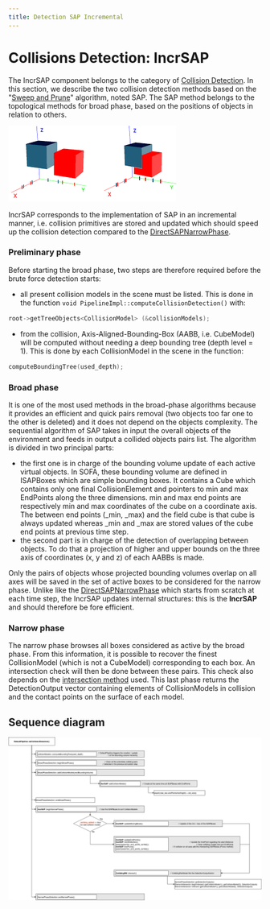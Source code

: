 ```yaml
---
title: Detection SAP Incremental
---
```


Collisions Detection: IncrSAP
=============================

The IncrSAP component belongs to the category of [Collision Detection](../../../../../simulation-principles/multi-model-representation/collision/#collision-detection). In this section, we describe the two collision detection methods based on the "[Sweep and Prune](https://en.wikipedia.org/wiki/Sweep_and_prune)" algorithm, noted SAP. The SAP method belongs to the topological methods for broad phase, based on the positions of objects in relation to others.

<a href="https://github.com/sofa-framework/doc/blob/master/images/collision/SAP.png?raw=true"><img src="https://github.com/sofa-framework/doc/blob/master/images/collision/SAP.png?raw=true" title="SAP algorithm on x- and y-axis with a non-overlapping condition (left) and an overlapping one (right). Image from paper: Collision Detection: Broad Phase Adaptation from Multi-Core to Multi-GPU Architecture"/></a>

IncrSAP corresponds to the implementation of SAP in an incremental manner, i.e. collision primitives are stored and updated which should speed up the collision detection compared to the [DirectSAPNarrowPhase](./../directsapnarrowphase/).

### Preliminary phase

Before starting the broad phase, two steps are therefore required before the brute force detection starts:

- all present collision models in the scene must be listed. This is done in the function ```void PipelineImpl::computeCollisionDetection()```  with:
```cpp
root->getTreeObjects<CollisionModel> (&collisionModels);
```
- from the collision, Axis-Aligned-Bounding-Box (AABB, i.e. CubeModel) will be computed without needing a deep bounding tree (depth level = 1). This is done by each CollisionModel in the scene in the function:
```cpp
computeBoundingTree(used_depth);
```


### Broad phase

It is one of the most used methods in the broad-phase algorithms because it provides an efficient and quick pairs removal (two objects too far one to the other is deleted) and it does not depend on the objects complexity. The sequential algorithm of SAP takes in input the overall objects of the environment and feeds in output a collided objects pairs list. The algorithm is divided in two principal parts:

- the first one is in charge of the bounding volume update of each active virtual objects. In SOFA, these bounding volume are defined in ISAPBoxes which are simple bounding boxes. It contains a Cube which contains only one final CollisionElement and pointers to min and max EndPoints along the three dimensions. min and max end points are respectively min and max coordinates of the cube on a coordinate axis. The between end points (\_min, \_max) and the field cube is that cube is always updated whereas \_min and \_max are stored values of the cube end points at previous time step.
- the second part is in charge of the detection of overlapping between objects. To do that a projection of higher and upper bounds on the three axis of coordinates (x, y and z) of each
AABBs is made. 

Only the pairs of objects whose projected bounding volumes overlap on all axes will be saved in the set of active boxes to be considered for the narrow phase. Unlike like the [DirectSAPNarrowPhase](./../directsapnarrowphase/) which starts from scratch at each time step, the IncrSAP updates internal structures: this is the **IncrSAP** and should therefore be fore efficient.



### Narrow phase

The narrow phase browses all boxes considered as active by the broad phase. From this information, it is possible to recover the finest CollisionModel (which is not a CubeModel) corresponding to each box. An intersection check will then be done between these pairs. This check also depends on the [intersection method](../../../../../simulation-principles/multi-model-representation/collision/#intersection-methods) used. This last phase returns the DetectionOutput vector containing elements of CollisionModels in collision and the contact points on the surface of each model.



Sequence diagram
----------------

<a href="https://github.com/sofa-framework/doc/blob/master/images/collision/IncrSAP.png?raw=true"><img src="https://github.com/sofa-framework/doc/blob/master/images/collision/IncrSAP.png?raw=true" title="Flow diagram for the broad & narrow phase of the IncrSAP"/></a>
